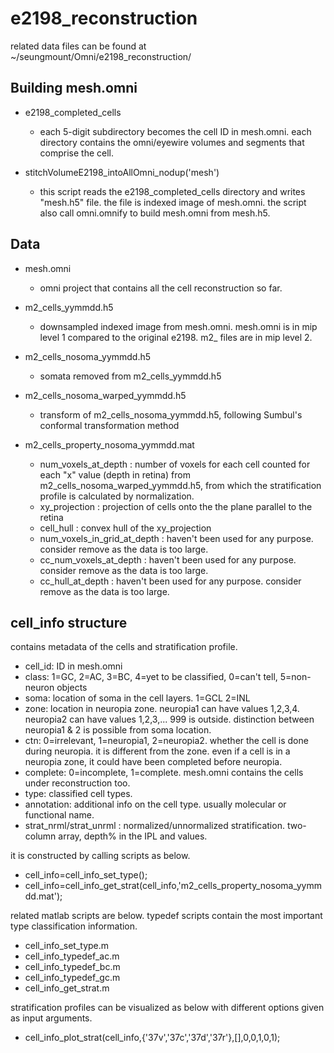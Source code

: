 # e2198_reconstruction

related data files can be found at ~/seungmount/Omni/e2198_reconstruction/

Building mesh.omni
--------------
* e2198_completed_cells
  * each 5-digit subdirectory becomes the cell ID in mesh.omni. each directory contains the omni/eyewire volumes and segments that comprise the cell. 

* stitchVolumeE2198_intoAllOmni_nodup('mesh')
  * this script reads the e2198_completed_cells directory and writes "mesh.h5" file. the file is indexed image of mesh.omni. the script also call omni.omnify to build mesh.omni from mesh.h5. 

Data
--------------
* mesh.omni 
  * omni project that contains all the cell reconstruction so far. 

* m2_cells_yymmdd.h5 
  * downsampled indexed image from mesh.omni. mesh.omni is in mip level 1 compared to the original e2198. m2_ files are in mip level 2. 

* m2_cells_nosoma_yymmdd.h5
  * somata removed from m2_cells_yymmdd.h5

* m2_cells_nosoma_warped_yymmdd.h5
  * transform of m2_cells_nosoma_yymmdd.h5, following Sumbul's conformal transformation method

* m2_cells_property_nosoma_yymmdd.mat 
  * num_voxels_at_depth : number of voxels for each cell counted for each "x" value (depth in retina) from m2_cells_nosoma_warped_yymmdd.h5, from which the stratification profile is calculated by normalization. 
  * xy_projection : projection of cells onto the the plane parallel to the retina
  * cell_hull : convex hull of the xy_projection
  * num_voxels_in_grid_at_depth : haven't been used for any purpose. consider remove as the data is too large. 
  * cc_num_voxels_at_depth : haven't been used for any purpose. consider remove as the data is too large. 
  * cc_hull_at_depth : haven't been used for any purpose. consider remove as the data is too large. 


cell_info structure
--------------
contains metadata of the cells and stratification profile. 

* cell_id: ID in mesh.omni
* class: 1=GC, 2=AC, 3=BC, 4=yet to be classified, 0=can't tell, 5=non-neuron objects
* soma: location of soma in the cell layers. 1=GCL 2=INL
* zone: location in neuropia zone. neuropia1 can have values 1,2,3,4. neuropia2 can have values 1,2,3,... 999 is outside. distinction between neuropia1 & 2 is possible from soma location. 
* ctn: 0=irrelevant, 1=neuropia1, 2=neuropia2. whether the cell is done during neuropia. it is different from the zone. even if a cell is in a neuropia zone, it could have been completed before neuropia. 
* complete: 0=incomplete, 1=complete. mesh.omni contains the cells under reconstruction too.
* type: classified cell types. 
* annotation: additional info on the cell type. usually molecular or functional name. 
* strat_nrml/strat_unrml : normalized/unnormalized stratification. two-column array, depth% in the IPL and values. 

it is constructed by calling scripts as below. 

* cell_info=cell_info_set_type();
* cell_info=cell_info_get_strat(cell_info,'m2_cells_property_nosoma_yymmdd.mat');

related matlab scripts are below. typedef scripts contain the most important type classification information. 

* cell_info_set_type.m
 * cell_info_typedef_ac.m
 * cell_info_typedef_bc.m
 * cell_info_typedef_gc.m         
* cell_info_get_strat.m

stratification profiles can be visualized as below with different options given as input arguments.

* cell_info_plot_strat(cell_info,{'37v','37c','37d','37r'},[],0,0,1,0,1);
